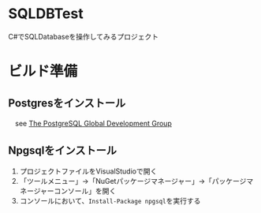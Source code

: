 # SQLDBTest
C#でSQLDatabaseを操作してみるプロジェクト

# ビルド準備
## Postgresをインストール
　see [The PostgreSQL Global Development Group](https://www.postgresql.org/)
 
## Npgsqlをインストール
1. プロジェクトファイルをVisualStudioで開く
2. 「ツールメニュー」→「NuGetパッケージマネージャー」→「パッケージマネージャーコンソール」を開く
3. コンソールにおいて、```Install-Package npgsql```を実行する
